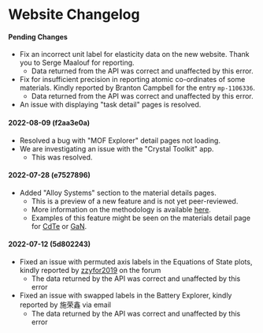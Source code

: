 # Website Changelog

#### Pending Changes

* Fix an incorrect unit label for elasticity data on the new website. Thank you to Serge Maalouf for reporting.
  * Data returned from the API was correct and unaffected by this error.
* Fix for insufficient precision in reporting atomic co-ordinates of some materials. Kindly reported by Branton Campbell for the entry `mp-1106336`.
  * Data returned from the API was correct and unaffected by this error.
* An issue with displaying "task detail" pages is resolved.

#### 2022-08-09 (f2aa3e0a)

* Resolved a bug with "MOF Explorer" detail pages not loading.
* We are investigating an issue with the "Crystal Toolkit" app.
  * This was resolved.

#### 2022-07-28 (e7527896)

* Added "Alloy Systems" section to the material details pages.
  * This is a preview of a new feature and is not yet peer-reviewed.
  * More information on the methodology is available [here](https://arxiv.org/abs/2206.10715).
  * Examples of this feature might be seen on the materials detail page for [CdTe](https://materialsproject.org/materials/mp-406) or [GaN](https://materialsproject.org/materials/mp-804).

#### 2022-07-12 (5d802243)

* Fixed an issue with permuted axis labels in the Equations of State plots, kindly reported by [zzyfor2019](https://matsci.org/u/zzyfor2019) on the forum
  * The data returned by the API was correct and unaffected by this error
* Fixed an issue with swapped labels in the Battery Explorer, kindly reported by 施荣鑫 via email
  * The data returned by the API was correct and unaffected by this error
